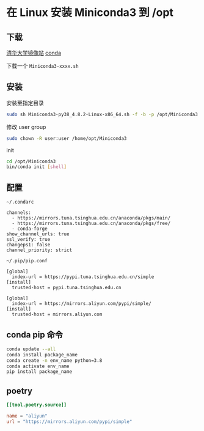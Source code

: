 # 在 Linux 安装 Miniconda3 到 /opt

## 下载

[清华大学镜像站](https://mirrors.tuna.tsinghua.edu.cn/anaconda/miniconda/)
[conda](https://docs.conda.io/en/latest/miniconda.html)

下载一个 `Miniconda3-xxxx.sh`

## 安装

安装至指定目录

```bash
sudo sh Miniconda3-py38_4.8.2-Linux-x86_64.sh -f -b -p /opt/Miniconda3
```

修改 user group

```bash
sudo chown -R user:user /home/opt/Miniconda3
```

init

```bash
cd /opt/Miniconda3
bin/conda init [shell]
```

## 配置

`~/.condarc`

```text
channels:
  - https://mirrors.tuna.tsinghua.edu.cn/anaconda/pkgs/main/
  - https://mirrors.tuna.tsinghua.edu.cn/anaconda/pkgs/free/
  - conda-forge
show_channel_urls: true
ssl_verify: true
changeps1: false
channel_priority: strict
```

`~/.pip/pip.conf`

```text
[global]
  index-url = https://pypi.tuna.tsinghua.edu.cn/simple
[install]
  trusted-host = pypi.tuna.tsinghua.edu.cn

[global]
  index-url = https://mirrors.aliyun.com/pypi/simple/
[install]
  trusted-host = mirrors.aliyun.com
```

## conda pip 命令

```bash
conda update --all
conda install package_name
conda create -n env_name python=3.8
conda activate env_name
pip install package_name
```

## poetry

```toml
[[tool.poetry.source]]

name = "aliyun"
url = "https://mirrors.aliyun.com/pypi/simple"
```
